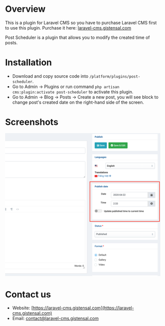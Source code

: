 # Overview
This is a plugin for Laravel CMS so you have to purchase Laravel CMS first to use this plugin. 
Purchase it here: [laravel-cms.gistensal.com](https://mailto:toan@visualweber.com)

Post Scheduler is a plugin that allows you to modify the created time of posts.

# Installation
- Download and copy source code into `/platform/plugins/post-scheduler`.
- Go to Admin -> Plugins or run command `php artisan cms:plugin:activate post-scheduler` to activate this plugin.
- Go to Admin -> Blog -> Posts -> Create a new post, you will see block to change post's created date on the right-hand side of the screen.

# Screenshots

![Screenshot](https://raw.githubusercontent.com/botble/post-scheduler/master/public/images/screenshot.png)

# Contact us
- Website: [https://laravel-cms.gistensal.com](https://laravel-cms.gistensal.com)
- Email: [contact@laravel-cms.gistensal.com](mailto:contact@laravel-cms.gistensal.com)
